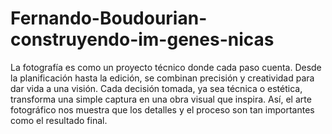 # Fernando-Boudourian-construyendo-im-genes-nicas
La fotografía es como un proyecto técnico donde cada paso cuenta. Desde la planificación hasta la edición, se combinan precisión y creatividad para dar vida a una visión. Cada decisión tomada, ya sea técnica o estética, transforma una simple captura en una obra visual que inspira. Así, el arte fotográfico nos muestra que los detalles y el proceso son tan importantes como el resultado final.
